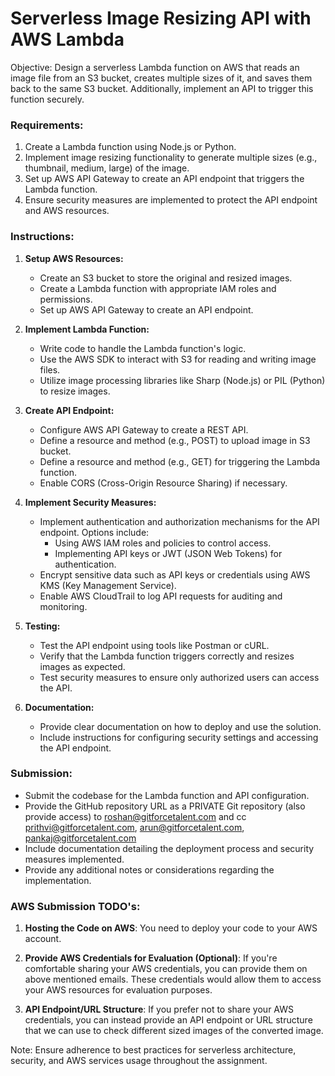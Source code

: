 # Serverless Image Resizing API with AWS Lambda

Objective:
Design a serverless Lambda function on AWS that reads an image file from an S3 bucket, creates multiple sizes of it, and saves them back to the same S3 bucket. Additionally, implement an API to trigger this function securely.

### Requirements:

1. Create a Lambda function using Node.js or Python.
2. Implement image resizing functionality to generate multiple sizes (e.g., thumbnail, medium, large) of the image.
3. Set up AWS API Gateway to create an API endpoint that triggers the Lambda function.
4. Ensure security measures are implemented to protect the API endpoint and AWS resources.

### Instructions:

1. **Setup AWS Resources:**

   - Create an S3 bucket to store the original and resized images.
   - Create a Lambda function with appropriate IAM roles and permissions.
   - Set up AWS API Gateway to create an API endpoint.

2. **Implement Lambda Function:**

   - Write code to handle the Lambda function's logic.
   - Use the AWS SDK to interact with S3 for reading and writing image files.
   - Utilize image processing libraries like Sharp (Node.js) or PIL (Python) to resize images.

3. **Create API Endpoint:**

   - Configure AWS API Gateway to create a REST API.
   - Define a resource and method (e.g., POST) to upload image in S3 bucket.
   - Define a resource and method (e.g., GET) for triggering the Lambda function.
   - Enable CORS (Cross-Origin Resource Sharing) if necessary.

4. **Implement Security Measures:**

   - Implement authentication and authorization mechanisms for the API endpoint. Options include:
     - Using AWS IAM roles and policies to control access.
     - Implementing API keys or JWT (JSON Web Tokens) for authentication.
   - Encrypt sensitive data such as API keys or credentials using AWS KMS (Key Management Service).
   - Enable AWS CloudTrail to log API requests for auditing and monitoring.

5. **Testing:**

   - Test the API endpoint using tools like Postman or cURL.
   - Verify that the Lambda function triggers correctly and resizes images as expected.
   - Test security measures to ensure only authorized users can access the API.

6. **Documentation:**
   - Provide clear documentation on how to deploy and use the solution.
   - Include instructions for configuring security settings and accessing the API endpoint.

### Submission:

- Submit the codebase for the Lambda function and API configuration.
- Provide the GitHub repository URL as a PRIVATE Git repository (also provide access) to roshan@gitforcetalent.com and cc prithvi@gitforcetalent.com, arun@gitforcetalent.com, pankaj@gitforcetalent.com
- Include documentation detailing the deployment process and security measures implemented.
- Provide any additional notes or considerations regarding the implementation.

### AWS Submission TODO's:

1. **Hosting the Code on AWS**: You need to deploy your code to your AWS account.

2. **Provide AWS Credentials for Evaluation (Optional)**: If you're comfortable sharing your AWS credentials, you can provide them on above mentioned emails. These credentials would allow them to access your AWS resources for evaluation purposes.

3. **API Endpoint/URL Structure**: If you prefer not to share your AWS credentials, you can instead provide an API endpoint or URL structure that we can use to check different sized images of the converted image.

Note: Ensure adherence to best practices for serverless architecture, security, and AWS services usage throughout the assignment.
